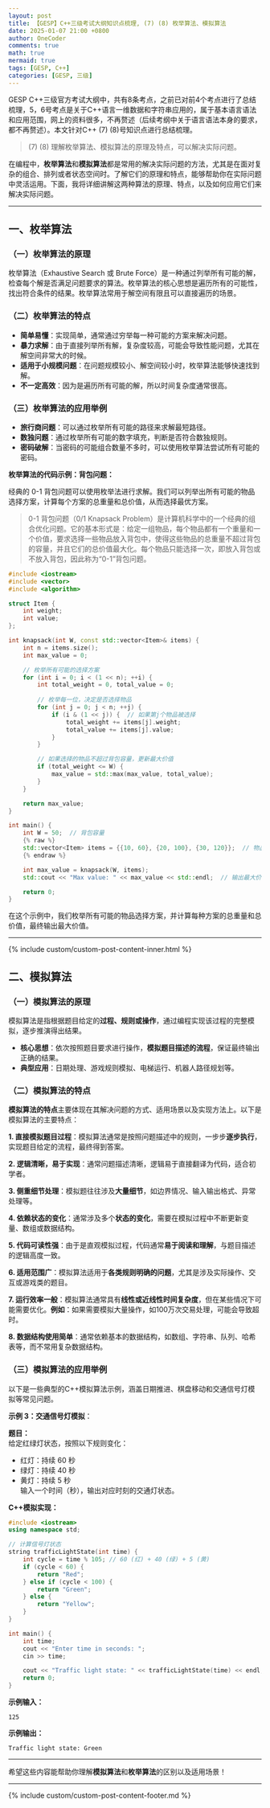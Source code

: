 ```yaml
---
layout: post
title: 【GESP】C++三级考试大纲知识点梳理, (7) (8) 枚举算法、模拟算法
date: 2025-01-07 21:00 +0800
author: OneCoder
comments: true
math: true
mermaid: true
tags: [GESP, C++]
categories: [GESP, 三级]
---
```

GESP C++三级官方考试大纲中，共有8条考点，之前已对前4个考点进行了总结梳理，5，6号考点是关于C++语言一维数据和字符串应用的，属于基本语言语法和应用范围，网上的资料很多，不再赘述（后续考纲中关于语言语法本身的要求，都不再赘述）。本文针对C++ (7) (8)号知识点进行总结梳理。
> (7) (8) 理解枚举算法、模拟算法的原理及特点，可以解决实际问题。

<!--more-->

在编程中，**枚举算法**和**模拟算法**都是常用的解决实际问题的方法，尤其是在面对复杂的组合、排列或者状态空间时。了解它们的原理和特点，能够帮助你在实际问题中灵活运用。下面，我将详细讲解这两种算法的原理、特点，以及如何应用它们来解决实际问题。

---

## **一、枚举算法**

### **（一）枚举算法的原理**

枚举算法（Exhaustive Search 或 Brute Force）是一种通过列举所有可能的解，检查每个解是否满足问题要求的算法。枚举算法的核心思想是遍历所有的可能性，找出符合条件的结果。枚举算法常用于解空间有限且可以直接遍历的场景。

### **（二）枚举算法的特点**

- **简单易懂**：实现简单，通常通过穷举每一种可能的方案来解决问题。
- **暴力求解**：由于直接列举所有解，复杂度较高，可能会导致性能问题，尤其在解空间非常大的时候。
- **适用于小规模问题**：在问题规模较小、解空间较小时，枚举算法能够快速找到解。
- **不一定高效**：因为是遍历所有可能的解，所以时间复杂度通常很高。

### **（三）枚举算法的应用举例**

- **旅行商问题**：可以通过枚举所有可能的路径来求解最短路径。
- **数独问题**：通过枚举所有可能的数字填充，判断是否符合数独规则。
- **密码破解**：当密码的可能组合数量不多时，可以使用枚举算法尝试所有可能的密码。

**枚举算法的代码示例：背包问题：**

经典的 0-1 背包问题可以使用枚举法进行求解。我们可以列举出所有可能的物品选择方案，计算每个方案的总重量和总价值，从而选择最优方案。

>0-1 背包问题（0/1 Knapsack Problem）是计算机科学中的一个经典的组合优化问题。它的基本形式是：给定一组物品，每个物品都有一个重量和一个价值，要求选择一些物品放入背包中，使得这些物品的总重量不超过背包的容量，并且它们的总价值最大化。每个物品只能选择一次，即放入背包或不放入背包，因此称为“0-1”背包问题。

```cpp
#include <iostream>
#include <vector>
#include <algorithm>

struct Item {
    int weight;
    int value;
};

int knapsack(int W, const std::vector<Item>& items) {
    int n = items.size();
    int max_value = 0;

    // 枚举所有可能的选择方案
    for (int i = 0; i < (1 << n); ++i) {
        int total_weight = 0, total_value = 0;
        
        // 枚举每一位，决定是否选择物品
        for (int j = 0; j < n; ++j) {
            if (i & (1 << j)) {  // 如果第j个物品被选择
                total_weight += items[j].weight;
                total_value += items[j].value;
            }
        }

        // 如果选择的物品不超过背包容量，更新最大价值
        if (total_weight <= W) {
            max_value = std::max(max_value, total_value);
        }
    }

    return max_value;
}

int main() {
    int W = 50;  // 背包容量
    {% raw %}
    std::vector<Item> items = {{10, 60}, {20, 100}, {30, 120}};  // 物品的重量和价值
    {% endraw %}

    int max_value = knapsack(W, items);
    std::cout << "Max value: " << max_value << std::endl;  // 输出最大价值

    return 0;
}
```

在这个示例中，我们枚举所有可能的物品选择方案，并计算每种方案的总重量和总价值，最终输出最大价值。

---

{% include custom/custom-post-content-inner.html %}

## **二、模拟算法**

### **（一）模拟算法的原理**

模拟算法是指根据题目给定的**过程、规则或操作**，通过编程实现该过程的完整模拟，逐步推演得出结果。  

- **核心思想**：依次按照题目要求进行操作，**模拟题目描述的流程**，保证最终输出正确的结果。  
- **典型应用**：日期处理、游戏规则模拟、电梯运行、机器人路径规划等。

### **（二）模拟算法的特点**

**模拟算法的特点**主要体现在其解决问题的方式、适用场景以及实现方法上。以下是模拟算法的主要特点：

**1. 直接模拟题目过程**：模拟算法通常是按照问题描述中的规则，一步步**逐步执行**，实现题目给定的流程，最终得到答案。

**2. 逻辑清晰，易于实现**：通常问题描述清晰，逻辑易于直接翻译为代码，适合初学者。

**3. 侧重细节处理**：模拟题往往涉及**大量细节**，如边界情况、输入输出格式、异常处理等。

**4. 依赖状态的变化**：通常涉及多个**状态的变化**，需要在模拟过程中不断更新变量、数组或数据结构。

**5. 代码可读性强**：由于是直观模拟过程，代码通常**易于阅读和理解**，与题目描述的逻辑高度一致。

**6. 适用范围广**：模拟算法适用于**各类规则明确的问题**，尤其是涉及实际操作、交互或游戏类的题目。

**7. 运行效率一般**：模拟算法通常具有**线性或近线性时间复杂度**，但在某些情况下可能需要优化。**例如**：如果需要模拟大量操作，如100万次交易处理，可能会导致超时。

**8. 数据结构使用简单**：通常依赖基本的数据结构，如数组、字符串、队列、哈希表等，而不常用复杂数据结构。

### **（三）模拟算法的应用举例**

以下是一些典型的C++模拟算法示例，涵盖日期推进、棋盘移动和交通信号灯模拟等常见问题。

**示例 3：交通信号灯模拟**：

**题目：**  
给定红绿灯状态，按照以下规则变化：

- 红灯：持续 60 秒
- 绿灯：持续 40 秒
- 黄灯：持续 5 秒  
输入一个时间（秒），输出对应时刻的交通灯状态。

**C++模拟实现：**

```cpp
#include <iostream>
using namespace std;

// 计算信号灯状态
string trafficLightState(int time) {
    int cycle = time % 105; // 60 (红) + 40 (绿) + 5 (黄)
    if (cycle < 60) {
        return "Red";
    } else if (cycle < 100) {
        return "Green";
    } else {
        return "Yellow";
    }
}

int main() {
    int time;
    cout << "Enter time in seconds: ";
    cin >> time;

    cout << "Traffic light state: " << trafficLightState(time) << endl;
    return 0;
}
```

**示例输入：**

```console
125
```

**示例输出：**

```console
Traffic light state: Green
```

---

希望这些内容能帮助你理解**模拟算法**和**枚举算法**的区别以及适用场景！

---
{% include custom/custom-post-content-footer.md %}

